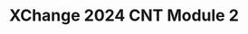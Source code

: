 ---
title: XChange 2024 CNT Module 2
redirect_to: https://docs.google.com/document/d/1QkLZZdbem_T-AeGZIXzE_fmB6hQ5twPHHY0iGvsOB2I/edit?usp=drive_link
redirect_from: 
  - /XC24CNTModule2Template
  - /xc24cntmodule2template
---